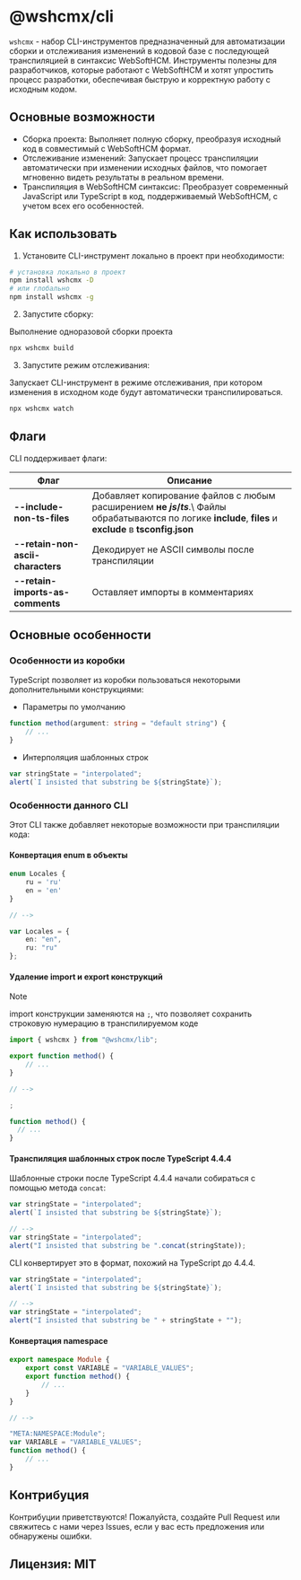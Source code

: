 # @wshcmx/cli

`wshcmx` - набор CLI-инструментов предназначенный для автоматизации сборки и отслеживания изменений в кодовой базе с последующей транспиляцией в синтаксис WebSoftHCM.
Инструменты полезны для разработчиков, которые работают с WebSoftHCM и хотят упростить процесс разработки, обеспечивая быструю и корректную работу с исходным кодом.

## Основные возможности
- Сборка проекта: Выполняет полную сборку, преобразуя исходный код в совместимый с WebSoftHCM формат.
- Отслеживание изменений: Запускает процесс транспиляции автоматически при изменении исходных файлов, что помогает мгновенно видеть результаты в реальном времени.
- Транспиляция в WebSoftHCM синтаксис: Преобразует современный JavaScript или TypeScript в код, поддерживаемый WebSoftHCM, с учетом всех его особенностей.

## Как использовать
1. Установите CLI-инструмент локально в проект при необходимости:

```bash
# установка локально в проект
npm install wshcmx -D
# или глобально
npm install wshcmx -g
```

2. Запустите сборку:

Выполнение одноразовой сборки проекта

```bash
npx wshcmx build
```

3. Запустите режим отслеживания:

Запускает CLI-инструмент в режиме отслеживания, при котором изменения в исходном коде будут автоматически транспилироваться.

```bash
npx wshcmx watch
```

## Флаги
CLI поддерживает флаги:

| Флаг | Описание |
| - | - |
| **--include-non-ts-files** | Добавляет копирование файлов с любым расширением **не _js_/_ts_**.\ Файлы обрабатываются по логике **include**, **files** и **exclude** в **tsconfig.json** |
| **--retain-non-ascii-characters** | Декодирует не ASCII символы после транспиляции |
| **--retain-imports-as-comments** | Оставляет импорты в комментариях |

## Основные особенности

### Особенности из коробки

TypeScript позволяет из коробки пользоваться некоторыми дополнительными конструкциями:

- Параметры по умолчанию

```ts
function method(argument: string = "default string") {
    // ...
}
```

- Интерполяция шаблонных строк

```ts
var stringState = "interpolated";
alert(`I insisted that substring be ${stringState}`);
```

### Особенности данного CLI

Этот CLI также добавляет некоторые возможности при транспиляции кода:

#### Конвертация enum в объекты

```ts
enum Locales {
    ru = 'ru'
    en = 'en'
}

// -->

var Locales = {
    en: "en",
    ru: "ru"
};
```

#### Удаление import и export конструкций

> [!NOTE]
> import конструкции заменяются на `;`, что позволяет сохранить строковую нумерацию в транспилируемом коде

```ts
import { wshcmx } from "@wshcmx/lib";

export function method() {
    // ...
}

// -->

;

function method() {
  // ...
}
```

#### Транспиляция шаблонных строк после TypeScript 4.4.4

Шаблонные строки после TypeScript 4.4.4 начали собираться с помощью метода `concat`:

```ts
var stringState = "interpolated";
alert(`I insisted that substring be ${stringState}`);

// -->
var stringState = "interpolated";
alert("I insisted that substring be ".concat(stringState));
```

CLI конвертирует это в формат, похожий на TypeScript до 4.4.4.


```ts
var stringState = "interpolated";
alert(`I insisted that substring be ${stringState}`);

// -->
var stringState = "interpolated";
alert("I insisted that substring be " + stringState + "");
```

#### Конвертация namespace

```ts
export namespace Module {
    export const VARIABLE = "VARIABLE_VALUES";
    export function method() {
        // ...
    }
}

// -->

"META:NAMESPACE:Module";
var VARIABLE = "VARIABLE_VALUES";
function method() {
    // ...
}
```

## Контрибуция
Контрибуции приветствуются! Пожалуйста, создайте Pull Request или свяжитесь с нами через Issues, если у вас есть предложения или обнаружены ошибки.

## Лицензия: MIT